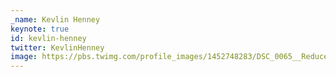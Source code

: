 ```yaml
---
_name: Kevlin Henney
keynote: true
id: kevlin-henney
twitter: KevlinHenney
image: https://pbs.twimg.com/profile_images/1452748283/DSC_0065__Reduced__Cropped_.jpg
---
```

